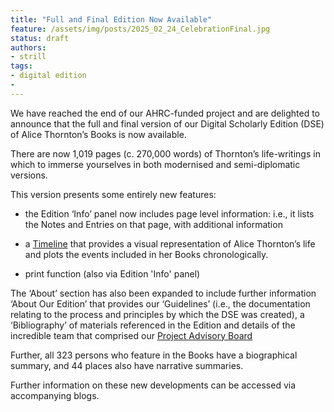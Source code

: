 ```yaml
---
title: "Full and Final Edition Now Available"
feature: /assets/img/posts/2025_02_24_CelebrationFinal.jpg
status: draft
authors:
- strill
tags:
- digital edition
- 
---
```


We have reached the end of our AHRC-funded project and are delighted to announce that the full and final version of our Digital Scholarly Edition (DSE) of Alice Thornton’s Books is now available.  

There are now 1,019 pages (c. 270,000 words) of Thornton’s life-writings in which to immerse yourselves in both modernised and semi-diplomatic versions. 

This version presents some entirely new features:  

+ the Edition ‘Info’ panel now includes page level information: i.e., it lists the Notes and Entries on that page, with additional information 

+ a [Timeline](https://thornton.kdl.kcl.ac.uk/timeline/) that provides a visual representation of Alice Thornton’s life and plots the events included in her Books chronologically. 

+ print function (also via Edition 'Info' panel) 

The ‘About’ section has also been expanded to include further information ‘About Our Edition’ that provides our ‘Guidelines’ (i.e., the documentation relating to the process and principles by which the DSE was created), a ‘Bibliography’ of materials referenced in the Edition and details of the incredible team that comprised our [Project Advisory Board](https://thornton.kdl.kcl.ac.uk/about/)

Further, all 323 persons who feature in the Books have a biographical summary, and 44 places also have narrative summaries. 

Further information on these new developments can be accessed via accompanying blogs. 
